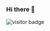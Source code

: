 ### Hi there 👋

![visitor badge](https://visitor-badge.glitch.me/badge?page_id=Mia-Salazar.visitor-badge&left_color=black&right_color=green) 

<!--
**Mia-Salazar/Mia-Salazar** is a ✨ _special_ ✨ repository because its `README.md` (this file) appears on your GitHub profile.

Here are some ideas to get you started:

- 🔭 I’m currently working on ...
- 🌱 I’m currently learning ...
- 👯 I’m looking to collaborate on ...
- 🤔 I’m looking for help with ...
- 💬 Ask me about ...
- 📫 How to reach me: ...
- 😄 Pronouns: ...
- ⚡ Fun fact: ...
-->
